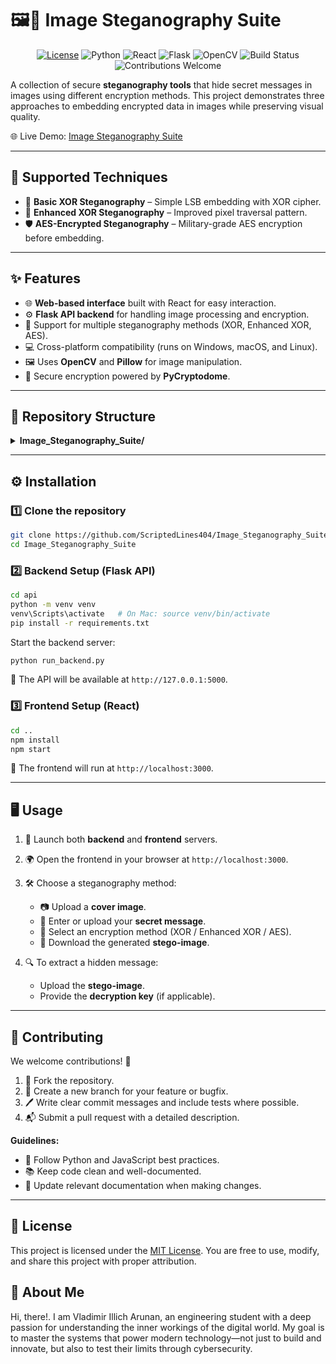 # 🖼️🔐 Image Steganography Suite

<p align="center">
  <a href= "LICENSE"><img src="https://img.shields.io/badge/License-MIT-blue.svg" alt="License" /></a>
  <img src="https://img.shields.io/badge/Python-3.8%252B-blue" alt="Python" />
  <img src="https://img.shields.io/badge/React-18%252B-blue" alt="React" />
  <img src="https://img.shields.io/badge/Flask-2.0%252B-green" alt="Flask" />
  <img src="https://img.shields.io/badge/OpenCV-4.5%252B-orange" alt="OpenCV" />
  <img src="https://img.shields.io/badge/build-passing-brightgreen" alt="Build Status" />
  <img src="https://img.shields.io/badge/contributions-welcome-blueviolet" alt="Contributions Welcome" />
</p>

A collection of secure **steganography tools** that hide secret messages in images using different encryption methods. This project demonstrates three approaches to embedding encrypted data in images while preserving visual quality.

🌐 Live Demo: [Image Steganography Suite](https://image-steganography-suite.onrender.com)

---

## 🔐 Supported Techniques

* 🧩 **Basic XOR Steganography** – Simple LSB embedding with XOR cipher.
* 🔄 **Enhanced XOR Steganography** – Improved pixel traversal pattern.
* 🛡️ **AES-Encrypted Steganography** – Military-grade AES encryption before embedding.

---

## ✨ Features

* 🌐 **Web-based interface** built with React for easy interaction.
* ⚙️ **Flask API backend** for handling image processing and encryption.
* 🔧 Support for multiple steganography methods (XOR, Enhanced XOR, AES).
* 💻 Cross-platform compatibility (runs on Windows, macOS, and Linux).
* 🖼️ Uses **OpenCV** and **Pillow** for image manipulation.
* 🔑 Secure encryption powered by **PyCryptodome**.

---

## 📁 Repository Structure

<details>
<summary><b>Image_Steganography_Suite/</b></summary>

│  
├── <b>api/</b>                      # ⚙️ Backend test and helper scripts  
│   └── test_api.py                  # 🧪 API testing script  
│  
├── <b>src/</b>                      # 💻 Frontend (React)  
│   ├── App.jsx                      # 🧩 Main React app component  
│   ├── index.js                     # 🚀 Entry point for React rendering  
│   └── index.css                    # 🎨 Global styles  
│  
├── <b>public/</b>                   # 🗂️ Static frontend assets  
│   └── index.html                   # 🧱 Root HTML file for the React app  
│  
├── aes_steganography.py             # 🔐 AES encryption-based image steganography  
├── lsb_steganography.py             # 🖼️ LSB (Least Significant Bit) image steganography  
├── xor_steganography.py             # ⚡ XOR-based steganography algorithm  
│  
├── app.py                           # 🧠 Flask backend main routes  
├── run_backend.py                   # ▶️ Entry point to start Flask server  
├── wsgi.py                          # 🌐 WSGI entry point for deployment  
│  
├── requirements.txt                 # 📦 Backend Python dependencies  
├── package.json                     # 📦 Frontend dependencies  
├── package-lock.json                # 🔒 Dependency lock file  
├── tailwind.config.js               # 🎨 Tailwind CSS configuration  
├── postcss.config.js                # ⚙️ PostCSS configuration  
├── static.json                      # 🗄️ Render deployment config (static)  
├── backend-render.yaml              # ☁️ Render deployment config (backend)  
├── render.yaml                      # ⚙️ Combined Render deployment configuration  
│  
├── README.md                        # 📘 Project documentation  
└── LICENSE                          # 📄 MIT License  

</details>


---

## ⚙️ Installation

### 1️⃣ Clone the repository

```bash
git clone https://github.com/ScriptedLines404/Image_Steganography_Suite.git
cd Image_Steganography_Suite
```

### 2️⃣ Backend Setup (Flask API)

```bash
cd api
python -m venv venv
venv\Scripts\activate   # On Mac: source venv/bin/activate
pip install -r requirements.txt
```

Start the backend server:

```bash
python run_backend.py
```

📍 The API will be available at `http://127.0.0.1:5000`.

### 3️⃣ Frontend Setup (React)

```bash
cd ..
npm install
npm start
```

📍 The frontend will run at `http://localhost:3000`.

---

## 🖥️ Usage

1. 🚀 Launch both **backend** and **frontend** servers.
2. 🌍 Open the frontend in your browser at `http://localhost:3000`.
3. 🛠️ Choose a steganography method:

   * 📷 Upload a **cover image**.
   * 📝 Enter or upload your **secret message**.
   * 🔐 Select an encryption method (XOR / Enhanced XOR / AES).
   * 💾 Download the generated **stego-image**.
4. 🔍 To extract a hidden message:

   * Upload the **stego-image**.
   * Provide the **decryption key** (if applicable).

---

## 🤝 Contributing

We welcome contributions! 🙌

1. 🍴 Fork the repository.
2. 🌿 Create a new branch for your feature or bugfix.
3. 🖊️ Write clear commit messages and include tests where possible.
4. 📬 Submit a pull request with a detailed description.

**Guidelines:**

* 🧹 Follow Python and JavaScript best practices.
* 📚 Keep code clean and well-documented.
* 📝 Update relevant documentation when making changes.

---

## 📜 License

This project is licensed under the [MIT License](LICENSE). You are free to use, modify, and share this project with proper attribution.

## 🌟 About Me  

Hi, there!. I am Vladimir Illich Arunan, an engineering student with a deep passion for understanding the inner workings of the digital world. My goal is to master the systems that power modern technology—not just to build and innovate, but also to test their limits through cybersecurity.
